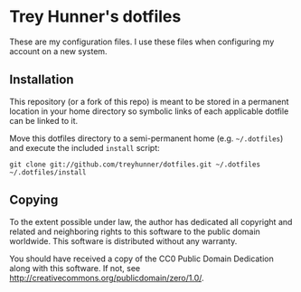 # Trey Hunner's dotfiles

These are my configuration files.  I use these files when configuring my
account on a new system.

## Installation

This repository (or a fork of this repo) is meant to be stored in a permanent
location in your home directory so symbolic links of each applicable dotfile
can be linked to it.

Move this dotfiles directory to a semi-permanent home (e.g. `~/.dotfiles`) and
execute the included `install` script:

    git clone git://github.com/treyhunner/dotfiles.git ~/.dotfiles
    ~/.dotfiles/install

## Copying

To the extent possible under law, the author has dedicated all copyright and related and neighboring rights to this software to the public domain worldwide. This software is distributed without any warranty.

You should have received a copy of the CC0 Public Domain Dedication along with this software. If not, see <http://creativecommons.org/publicdomain/zero/1.0/>.
